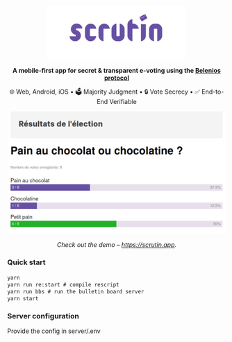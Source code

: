 <p align="center">
  <a href="https://scrutin.app/">
    <img src="https://raw.githubusercontent.com/mjal/scrutin/master/.github/assets/logo.png" width="320" alt="Scrutin Logo">
  </a>
</p>

<p align="center">
  <strong>
    A mobile-first app for secret & transparent e-voting using the
    <a href="https://www.belenios.org/">Belenios protocol</a>
  </strong>
</p>

<p align="center">
  🌐 Web, Android, iOS • 🗳️ Majority Judgment • 🔒 Vote Secrecy • ✅ End-to-End Verifiable
</p>

<p align="center">
  <a href="https://squidfunk.github.io/mkdocs-material/getting-started/">
    <img src="https://raw.githubusercontent.com/mjal/scrutin/master/.github/assets/screenshot-petit-pain.png" width="700" />
  </a>
</p>

<p align="center">
  <em>
    Check out the demo –
    <a
      href="https://scrutin.app/"
    >https://scrutin.app</a>.
  </em>
</p>

### Quick start

```
yarn
yarn run re:start # compile rescript
yarn run bbs # run the bulletin board server
yarn start
```

### Server configuration

Provide the config in server/.env 
